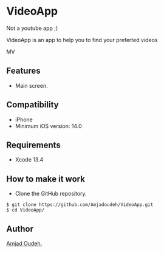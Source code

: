 # VideoApp
Not a youtube app ;) 

VideoApp is an app to help you to find your preferted videos

MV

## Features

 * Main screen. 
 
 

<a href="https://user-images.githubusercontent.com/74506206/183695255-60178436-2446-47e9-a6b4-0ea3ab1fbfea.png" alt="1" border="0" width ="150" height ="267"></a>



## Compatibility
 
 * iPhone
 * Minimum iOS version: 14.0
 
## Requirements

* Xcode 13.4

## How to make it work

* Clone the GitHub repository.
```
$ git clone https://github.com/Amjadoudeh/VideoApp.git
$ cd VideoApp/
```


## Author

[Amjad Oudeh.](https://amjadoudeh.com/)
